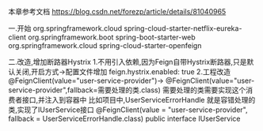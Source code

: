 本章参考文档
    https://blog.csdn.net/forezp/article/details/81040965

一.开始
    <dependencies>
        <dependency>
            <groupId>org.springframework.cloud</groupId>
            <artifactId>spring-cloud-starter-netflix-eureka-client</artifactId>
        </dependency>
        <dependency>
            <groupId>org.springframework.boot</groupId>
            <artifactId>spring-boot-starter-web</artifactId>
        </dependency>
        <dependency>
            <groupId>org.springframework.cloud</groupId>
            <artifactId>spring-cloud-starter-openfeign</artifactId>
        </dependency>
    </dependencies>
    
二.改造,增加断路器Hystrix
    1.不用引入依赖,因为Feign自带Hystrix断路器,只是默认关闭,开启方式->配置文件增加 feign.hystrix.enabled: true
    2.工程改造
        @FeignClient(value="user-service-provider")-> @FeignClient(value="user-service-provider",fallback=需要处理的类.class)
        需要处理的类需要实现这个消费者接口,并注入到容器中
        比如项目中,UserServiceErrorHandle 就是容错处理的类,实现了IUserService接口
        @FeignClient(value = "user-service-provider", fallback = UserServiceErrorHandle.class)
        public interface IUserService 
        